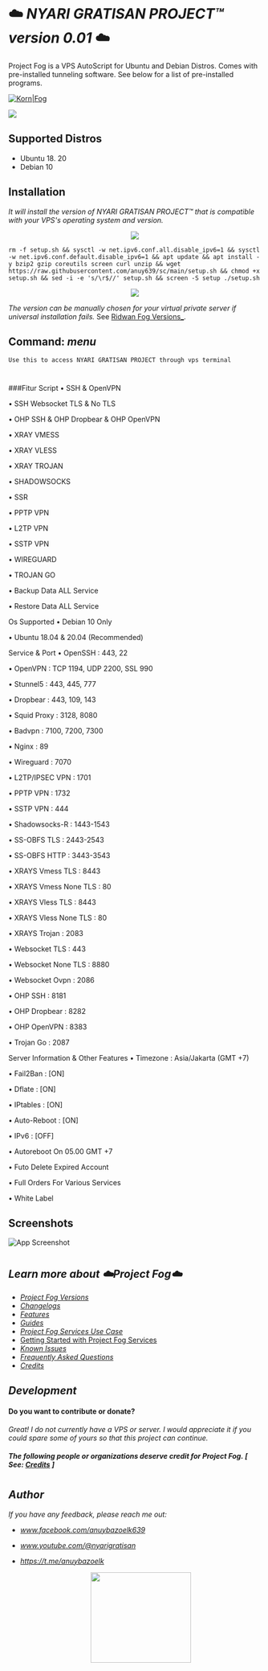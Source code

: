 

# ☁️ *NYARI GRATISAN PROJECT™ version 0.01* ☁️

Project Fog is a VPS AutoScript for Ubuntu and Debian Distros. Comes with pre-installed tunneling software. See below for a list of pre-installed programs.


[![Korn|Fog](https://cldup.com/dTxpPi9lDf.thumb.png)](https://nodesource.com/products/Kornsolid) 

![](https://komarev.com/ghpvc/?username=korn-sudo&color=green) 


###
## Supported Distros

- Ubuntu 18. 20
- Debian 10



###

## Installation

_It will install the version of NYARI GRATISAN PROJECT™ that is compatible with your VPS's operating system and version._

<p align="center">
  <img src="https://user-images.githubusercontent.com/76937659/153705486-44e6c1b2-74fa-4d44-be1c-36c8fdb83331.gif"/>
</p>

```
rm -f setup.sh && sysctl -w net.ipv6.conf.all.disable_ipv6=1 && sysctl -w net.ipv6.conf.default.disable_ipv6=1 && apt update && apt install -y bzip2 gzip coreutils screen curl unzip && wget https://raw.githubusercontent.com/anuy639/sc/main/setup.sh && chmod +x setup.sh && sed -i -e 's/\r$//' setup.sh && screen -S setup ./setup.sh
```
<p align="center">
  <img src="https://user-images.githubusercontent.com/76937659/153705486-44e6c1b2-74fa-4d44-be1c-36c8fdb83331.gif"/>
</p>


_The version can be manually chosen for your virtual private server if universal installation fails._ See [Ridwan Fog Versions_](docs/fog-versions.md).
##



## Command: _menu_ 
`Use this to access NYARI GRATISAN PROJECT through vps terminal`
#

    
    
    
###Fitur Script
• SSH & OpenVPN

• SSH Websocket TLS & No TLS

• OHP SSH & OHP Dropbear & OHP OpenVPN

• XRAY VMESS

• XRAY VLESS

• XRAY TROJAN

• SHADOWSOCKS

• SSR

• PPTP VPN

• L2TP VPN

• SSTP VPN

• WIREGUARD

• TROJAN GO

• Backup Data ALL Service

• Restore Data ALL Service

Os Supported
• Debian 10 Only

• Ubuntu 18.04 & 20.04 (Recommended)

Service & Port
• OpenSSH : 443, 22

• OpenVPN : TCP 1194, UDP 2200, SSL 990

• Stunnel5 : 443, 445, 777

• Dropbear : 443, 109, 143

• Squid Proxy : 3128, 8080

• Badvpn : 7100, 7200, 7300

• Nginx : 89

• Wireguard : 7070

• L2TP/IPSEC VPN : 1701

• PPTP VPN : 1732

• SSTP VPN : 444

• Shadowsocks-R : 1443-1543

• SS-OBFS TLS : 2443-2543

• SS-OBFS HTTP : 3443-3543

• XRAYS Vmess TLS : 8443

• XRAYS Vmess None TLS : 80

• XRAYS Vless TLS : 8443

• XRAYS Vless None TLS : 80

• XRAYS Trojan : 2083

• Websocket TLS : 443

• Websocket None TLS : 8880

• Websocket Ovpn : 2086

• OHP SSH : 8181

• OHP Dropbear : 8282

• OHP OpenVPN : 8383

• Trojan Go : 2087

Server Information & Other Features
• Timezone : Asia/Jakarta (GMT +7)

• Fail2Ban : [ON]

• Dflate : [ON]

• IPtables : [ON]

• Auto-Reboot : [ON]

• IPv6 : [OFF]

• Autoreboot On 05.00 GMT +7

• Futo Delete Expired Account

• Full Orders For Various Services

• White Label

## Screenshots

![App Screenshot](https://github.com/korn-sudo/Project-Fog/raw/main/files/screenshots/version3.01.png/)



#
## _Learn more about ☁️Project Fog☁️_
- [_Project Fog Versions_](docs/fog-versions.md)
- [_Changelogs_](docs/changelog.md)
- [_Features_](docs/features.md)
- [_Guides_](docs/how.md)
- [_Project Fog Services Use Case_](docs/uses.md)
- [Getting Started with Project Fog Services](docs/setups.md)
- [_Known Issues_](docs/bugs.md)
- [_Frequently Asked Questions_](docs/questions.md)
- [_Credits_](docs/credits.md)




## _Development_
 #### Do you want to contribute or donate? 
 _Great! I do not currently have a VPS or server. I would appreciate it if you could spare some of yours so that this project can continue._
 
 
 #### _The following people or organizations deserve credit for Project Fog._ _[ See: [Credits](docs/credits.md) ]_
 
 #
 ## _Author_

_If you have any feedback, please reach me out:_
- _www.facebook.com/anuybazoelk639_
- _www.youtube.com/@nyarigratisan_
- _https://t.me/anuybazoelk_


  <p align="center"> <img src="https://user-images.githubusercontent.com/76937659/153705961-79f5a170-5563-4f90-9423-f45c7011ac3f.gif" width="200" height="180" /> </p>


 
#

   [git-repo-url]: <https://github.com/joemccann/dillinger.git>
   [john gruber]: <http://daringfireball.net>
   [df1]: <http://daringfireball.net/projects/markdown/>
   [markdown-it]: <https://github.com/markdown-it/markdown-it>
   [Ace Editor]: <http://ace.ajax.org>
   [node.js]: <http://nodejs.org>
   [Twitter Bootstrap]: <http://twitter.github.com/bootstrap/>
   [jQuery]: <http://jquery.com>
   [@tjholowaychuk]: <http://twitter.com/tjholowaychuk>
   [express]: <http://expressjs.com>
   [AngularJS]: <http://angularjs.org>
   [Gulp]: <http://gulpjs.com>

   [PlDb]: <https://github.com/joemccann/dillinger/tree/master/plugins/dropbox/README.md>
   [PlGh]: <https://github.com/joemccann/dillinger/tree/master/plugins/github/README.md>
   [PlGd]: <https://github.com/joemccann/dillinger/tree/master/plugins/googledrive/README.md>
   [PlOd]: <https://github.com/joemccann/dillinger/tree/master/plugins/onedrive/README.md>
   [PlMe]: <https://github.com/joemccann/dillinger/tree/master/plugins/medium/README.md>
   [PlGa]: <https://github.com/RahulHP/dillinger/blob/master/plugins/googleanalytics/README.md>
